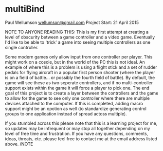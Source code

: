 # multiBind
Paul Wellumson
wellumson@gmail.com
Project Start: 21 April 2015

NOTE TO ANYONE READING THIS:
This is my first attempt at creating a level of obscurity between a game controller and a video game. Eventually I'd like to be able to 'trick' a game into seeing multiple controllers as one single controller. 

Some modern games only allow input from one controller per player. This might work on a cosole, but in the world of the PC this is not ideal. An example of where this is a problem is using a flight stick and a set of rudder pedals for flying aircraft in a popular first person shooter (where the player is on a field of battle... or possibly the fourth field of battle). By default, the game will see these as two seperate controllers, and if no multi-controller support exists within the game it will force a player to pick one. The end goal of this project is to create a layer between the controllers and the game to allow for the game to see only one controller where there are multiple devices attached to the computer. If this is completed, adding macro support might be an opotion as well (to standardize generating control groups to one application instead of spread actoss multiple). 

If you stumbled across this please note that this is a learning project for me, so updates may be infrequent or may stop all together depending on my level of free time and frustration. If you have any questions, comments, ideas, threats, etc. please feel free to contact me at the email address listed above.
/NOTE


